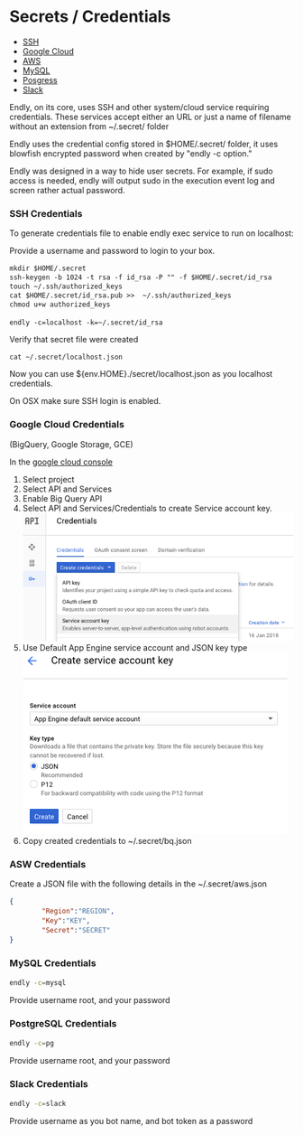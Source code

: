 # Secrets / Credentials

- [SSH](#ssh)
- [Google Cloud](#gc)
- [AWS](#aws)
- [MySQL](#mysql)
- [Posgress](#pg)
- [Slack](#slack)
    
Endly, on its core, uses SSH and other system/cloud service requiring credentials. These services accept either an URL or just a name of filename without an extension from ~/.secret/ folder

Endly uses the credential config stored in $HOME/.secret/ folder, it uses blowfish encrypted password when created by "endly -c option."

Endly was designed in a way to hide user secrets. For example, if sudo access is needed, endly will output sudo in the execution event log and screen rather actual password.



<a name="ssh"></a>
### SSH Credentials   




To generate credentials file to enable endly exec service to run on localhost:

Provide a username and password to login to your box.

```text
mkdir $HOME/.secret
ssh-keygen -b 1024 -t rsa -f id_rsa -P "" -f $HOME/.secret/id_rsa
touch ~/.ssh/authorized_keys
cat $HOME/.secret/id_rsa.pub >>  ~/.ssh/authorized_keys 
chmod u+w authorized_keys

endly -c=localhost -k=~/.secret/id_rsa
```


Verify that secret file were created
```text
cat ~/.secret/localhost.json
```     
Now you can use ${env.HOME}./secret/localhost.json as you localhost credentials.

On OSX make sure SSH login is enabled.
     

<a name="gc"></a>
### Google Cloud Credentials
(BigQuery, Google Storage, GCE)


In the [google cloud console](https://console.cloud.google.com/?pli=1)

1. Select project
2. Select API and Services
3. Enable Big Query API
4. Select API and Services/Credentials to create Service account key. ![](gc_cred.png)
5. Use Default App Engine service account and JSON key type ![](gc_key.png)
6. Copy created credentials to ~/.secret/bq.json


<a name="aws"></a>
### ASW Credentials   

Create a JSON file with the following details in the ~/.secret/aws.json

```json
{
        "Region":"REGION",
        "Key":"KEY",
        "Secret":"SECRET"
}
```

<a name="mysql"></a>
### MySQL Credentials


```bash
endly -c=mysql
```
Provide username root, and your password



<a name="pg"></a>
### PostgreSQL Credentials


```bash
endly -c=pg
```
Provide username root, and your password


<a name="slack"></a>
### Slack Credentials   

```bash
endly -c=slack
```
Provide username as you bot name, and bot token as a password